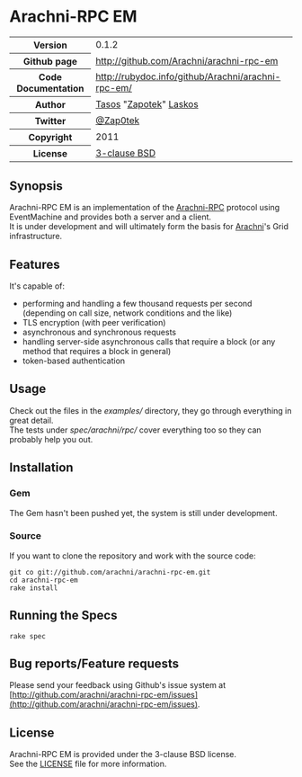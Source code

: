 # Arachni-RPC EM
<table>
    <tr>
        <th>Version</th>
        <td>0.1.2</td>
    </tr>
    <tr>
        <th>Github page</th>
        <td><a href="http://github.com/Arachni/arachni-rpc-em">http://github.com/Arachni/arachni-rpc-em</a></td>
     <tr/>
    <tr>
        <th>Code Documentation</th>
        <td><a href="http://rubydoc.info/github/Arachni/arachni-rpc-em/">http://rubydoc.info/github/Arachni/arachni-rpc-em/</a></td>
    </tr>
    <tr>
       <th>Author</th>
       <td><a href="mailto:tasos.laskos@gmail.com">Tasos</a> "<a href="mailto:zapotek@segfault.gr">Zapotek</a>" <a href="mailto:tasos.laskos@gmail.com">Laskos</a></td>
    </tr>
    <tr>
        <th>Twitter</th>
        <td><a href="http://twitter.com/Zap0tek">@Zap0tek</a></td>
    </tr>
    <tr>
        <th>Copyright</th>
        <td>2011</td>
    </tr>
    <tr>
        <th>License</th>
        <td><a href="file.LICENSE.html">3-clause BSD</a></td>
    </tr>
</table>

## Synopsis

Arachni-RPC EM is an implementation of the <a href="http://github.com/Arachni/arachni-rpc">Arachni-RPC</a> protocol using EventMachine and provides both a server and a client. <br/>
It is under development and will ultimately form the basis for <a href="http://arachni.segfault.gr">Arachni</a>'s Grid infrastructure.

## Features

It's capable of:

 - performing and handling a few thousand requests per second (depending on call size, network conditions and the like)
 - TLS encryption (with peer verification)
 - asynchronous and synchronous requests
 - handling server-side asynchronous calls that require a block (or any method that requires a block in general)
 - token-based authentication

## Usage

Check out the files in the <i>examples/</i> directory, they go through everything in great detail.<br/>
The tests under <i>spec/arachni/rpc/</i> cover everything too so they can probably help you out.

## Installation

### Gem

The Gem hasn't been pushed yet, the system is still under development.

### Source

If you want to clone the repository and work with the source code:

    git co git://github.com/arachni/arachni-rpc-em.git
    cd arachni-rpc-em
    rake install

## Running the Specs

    rake spec

## Bug reports/Feature requests
Please send your feedback using Github's issue system at
[http://github.com/arachni/arachni-rpc-em/issues](http://github.com/arachni/arachni-rpc-em/issues).


## License
Arachni-RPC EM is provided under the 3-clause BSD license.<br/>
See the [LICENSE](file.LICENSE.html) file for more information.

